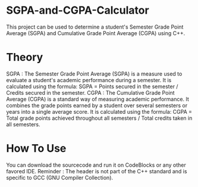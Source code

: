 # SGPA-and-CGPA-Calculator
This project can be used to determine a student's Semester Grade Point Average (SGPA) and Cumulative Grade Point Average (CGPA) using C++.

# Theory
SGPA : 
The Semester Grade Point Average (SGPA) is a measure used to evaluate a student's academic performance during a semester.
It is calculated using the formula: 
                              SGPA = Points secured in the semester / Credits secured in the semester.
CGPA :
The Cumulative Grade Point Average (CGPA) is a standard way of measuring academic performance. It combines the grade points earned by a student over several semesters or years into a single average score.
It is calculated using the formula:
                        CGPA = Total grade points achieved throughout all semesters / Total credits taken in all semesters.

# How To Use 
You can download the sourcecode and run it on CodeBlocks or any other favored IDE. 
Reminder : The header is not part of the C++ standard and is specific to GCC (GNU Compiler Collection).
